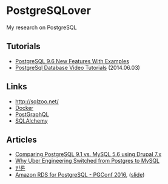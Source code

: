 # PostgreSQLover
My research on PostgreSQL

## Tutorials
- [PostgreSQL 9.6 New Features With Examples](https://community.hpe.com/hpeb/attachments/hpeb/JapanEnterpriseTopics/198/1/PostgreSQL%209.6%20New%20Features%20en%2020160606-1.pdf)
- [PostgreSql Database Video Tutorials](https://www.youtube.com/playlist?list=PLFRIKEguV54bgwAcgFiOs5GMo3q2DhVDj) (2014.06.03)

## Links
- http://sqlzoo.net/
- [Docker](https://hub.docker.com/_/postgres/)
- [PostGraphQL](https://github.com/calebmer/postgraphql)
- [SQLAlchemy](http://docs.sqlalchemy.org/en/latest/dialects/postgresql.html)

## Articles
- [Comparing PostgreSQL 9.1 vs. MySQL 5.6 using Drupal 7.x](http://posulliv.github.io/2012/06/29/mysql-postgres-bench/)
- [Why Uber Engineering Switched from Postgres to MySQL](https://www.reddit.com/r/programming/comments/4uph84/why_uber_engineering_switched_from_postgres_to/)
- [반론](https://www.reddit.com/r/programming/comments/4uph84/why_uber_engineering_switched_from_postgres_to/d5rpg3w)
- [Amazon RDS for PostgreSQL - PGConf 2016](https://www.youtube.com/watch?v=S0WvcQULeVQ]), ([slide](https://www.slideshare.net/GrantMcAlister/amazon-rds-for-postgresql-pgconf-2016))
